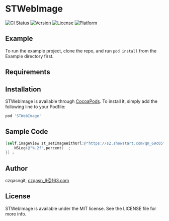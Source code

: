# STWebImage

[![CI Status](http://img.shields.io/travis/czqasngit/STWebImage.svg?style=flat)](https://travis-ci.org/czqasngit/STWebImage)
[![Version](https://img.shields.io/cocoapods/v/STWebImage.svg?style=flat)](http://cocoapods.org/pods/STWebImage)
[![License](https://img.shields.io/cocoapods/l/STWebImage.svg?style=flat)](http://cocoapods.org/pods/STWebImage)
[![Platform](https://img.shields.io/cocoapods/p/STWebImage.svg?style=flat)](http://cocoapods.org/pods/STWebImage)

## Example

To run the example project, clone the repo, and run `pod install` from the Example directory first.

## Requirements

## Installation

STWebImage is available through [CocoaPods](http://cocoapods.org). To install
it, simply add the following line to your Podfile:

```ruby
pod 'STWebImage'
```

## Sample Code

```Objective-C
[self.imageView st_setImageWithUrl:@"https://s2.showstart.com/qn_69c05fad78174f2ea6c70b57dfd8ec73_1080_1528_362983.0x0.jpg" placeholderImage:nil immediatelyDisplay:NO displayType:STImageViewDisplayTypeFadeIn progressBlock:^(CGFloat percent) {
    NSLog(@"%.2f",percent)  ;
}] ;
```


## Author

czqasngit, czqasn_6@163.com

## License

STWebImage is available under the MIT license. See the LICENSE file for more info.
